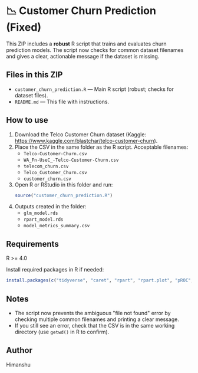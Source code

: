# 📉 Customer Churn Prediction (Fixed)

This ZIP includes a **robust** R script that trains and evaluates churn prediction models.
The script now checks for common dataset filenames and gives a clear, actionable message if the dataset is missing.

## Files in this ZIP
- `customer_churn_prediction.R` — Main R script (robust; checks for dataset files).
- `README.md` — This file with instructions.

## How to use
1. Download the Telco Customer Churn dataset (Kaggle: https://www.kaggle.com/blastchar/telco-customer-churn).
2. Place the CSV in the same folder as the R script. Acceptable filenames:
   - `Telco-Customer-Churn.csv`
   - `WA_Fn-UseC_-Telco-Customer-Churn.csv`
   - `telecom_churn.csv`
   - `Telco_Customer_Churn.csv`
   - `customer_churn.csv`
3. Open R or RStudio in this folder and run:
   ```r
   source("customer_churn_prediction.R")
   ```
4. Outputs created in the folder:
   - `glm_model.rds`
   - `rpart_model.rds`
   - `model_metrics_summary.csv`

## Requirements
R >= 4.0

Install required packages in R if needed:
```r
install.packages(c("tidyverse", "caret", "rpart", "rpart.plot", "pROC", "e1071", "readr"))
```

## Notes
- The script now prevents the ambiguous "file not found" error by checking multiple common filenames and printing a clear message.
- If you still see an error, check that the CSV is in the same working directory (use `getwd()` in R to confirm).

## Author
Himanshu
